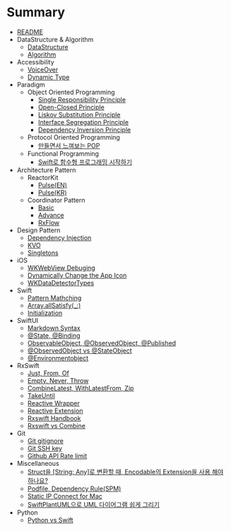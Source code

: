 # Summary
* [README](README.md)               
* DataStructure & Algorithm                  
    * [DataStructure](DataStructure/datastructure.md)                                  
    * [Algorithm](Algorithm/algorithm.md)                                     
* Accessibility
    * [VoiceOver](README.md)          
    * [Dynamic Type](README.md)      
* Paradigm 
    * Object Oriented Programming
        * [Single Responsibility Principle](Paradigm/srp.md)
        * [Open-Closed Principle](Paradigm/ocp.md)
        * [Liskov Substitution Principle](Paradigm/lsp.md)
        * [Interface Segregation Principle](Paradigm/isp.md)
        * [Dependency Inversion Principle](Paradigm/dip.md)   
    * Protocol Oriented Programming     
        * [만들면서 느껴보는 POP](Paradigm/protocol-oriented-programming.md)                
    * Functional Programming                
        * [Swift로 함수형 프로그래밍 시작하기](Paradigm/functional-programming.md)
* Architecture Pattern 
    * ReactorKit           
        * [Pulse(EN)](Architecture-Pattern/reactorkit-pulse-en.md)
        * [Pulse(KR)](Architecture-Pattern/reactorkit-pulse-kr.md)       
    * Coordinator Pattern          
        * [Basic](Architecture-Pattern/coordinator-pattern-basic.md)
        * [Advance](Architecture-Pattern/coordinator-pattern-advance.md)
        * [RxFlow](Architecture-Pattern/coordinator-pattern-rxflow.md)
* Design Pattern
    * [Dependency Injection](README.md)           
    * [KVO](README.md)                                
    * [Singletons](README.md)  
* iOS                
    * [WKWebView Debuging](iOS/webviewinfo-from-safari.md)
    * [Dynamically Change the App Icon](iOS/dynamically-change-the-appIcon.md)       
    * [WKDataDetectorTypes](iOS/wkdatadetectortypes.md) 
* Swift    
    * [Pattern Mathching](Swift/swift-pattern-mathching.md)               
    * [Array.allSatisfy(_:)](Swift/allsatisfy.md)                       
    * [Initialization](Swift/initialization.md)                               
* SwiftUI                         
    * [Markdown Syntax](SwiftUI/markdown-syntax.md)           
    * [@State, @Binding](SwiftUI/state-binding.md)           
    * [ObservableObject, @ObservedObject, @Published](SwiftUI/observableobject-observedobject-published.md)     
    * [@ObservedObject vs @StateObject](SwiftUI/observed-state-object.md)                               
    * [@Environmentobject](SwiftUI/environmentobject.md)                              
* RxSwift 
    * [Just, From, Of](RxSwift/just-from-of.md)       
    * [Empty, Never, Throw](RxSwift/empty-never-throw.md)         
    * [CombineLatest, WithLatestFrom, Zip](RxSwift/combinelatest-withlatestfrom-zip.md)         
    * [TakeUntil](RxSwift/takeuntil.md)            
    * [Reactive Wrapper](RxSwift/reactive-wrapper.md)
    * [Reactive Extension](RxSwift/reactive-extension.md)         
    * [Rxswift Handbook](RxSwift/rxswift-handbook.md)       
    * [Rxswift vs Combine](RxSwift/rxswift-vs-combine.md)      
* Git
    * [Git gitignore](Git/gitignore.md)
    * [Git SSH key](Git/git-sshkey.md)
    * [Github API Rate limit](Git/github-api-rate-limit.md)                 
* Miscellaneous         
    * [Struct을 [String: Any]로 변환할 때, Encodable의 Extension을 사용 해야 하나요?](Miscellaneous/stringany-convert-encodable.md)
    * [Podfile, Dependency Rule(SPM)](Miscellaneous/podfile-dependency-rule.md)               
    * [Static IP Connect for Mac](Miscellaneous/static-ip-connect.md)           
    * [SwiftPlantUML으로 UML 다이어그램 쉽게 그리기](Miscellaneous/swiftplantuml.md)            
* Python          
    * [Python vs Swift](Python/python.md)             


